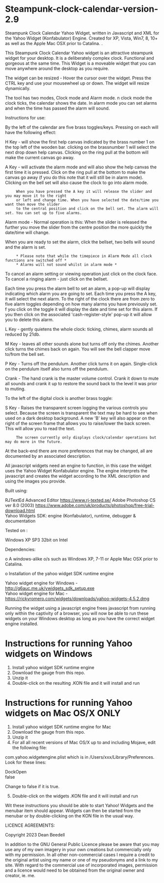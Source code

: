 # Steampunk-clock-calendar-version-2.9
 
Steampunk Clock Calendar Yahoo Widget, written in Javascript and XML for the Yahoo 
Widget (Konfabulator) Engine. Created for XP, Vista, Win7, 8, 10+ as well as the 
Apple Mac OSX prior to Catalina.   .

This Steampunk Clock Calendar Yahoo widget is an attractive steampunk widget for 
your desktop. It is a deliberately complex clock. Functional and gorgeous at the 
same time. This Widget is a moveable widget that you can move anywhere around the 
desktop as you require.

The widget can be resized - Hover the cursor over the widget. Press the CTRL key 
and use your mousewheel up or down. The widget will resize dynamically.

The tool has two modes, Clock mode and Alarm mode. n clock mode the clock ticks, the calendar shows the date.
In alarm mode you can set alarms and when the time has passed the alarm will sound.

Instructions for use:

By the left of the calendar are five brass toggles/keys. Pressing on each will have the following effect:

H Key - will show the first help canvas indicated by the brass number 1 on the top left of the wooden
         bar. clicking on the brassnumber 1 will select the next drop down help canvas.
         Clicking on the ring pull at the bottom will make the current canvas go away.

A Key - will activate the alarm mode and will also show the help canvas the first time
         it is pressed. Click on the ring pull at the bottom to make the canvas go away
         (f you do this note that it will still be in alarm mode). Clicking on the bell set will also cause
         the clock to go into alarm mode.

         When you have pressed the A key it will release the slider and you may move it to the right
         or left and change time. When you have selected the date/time you want then move the slider
         to the central position and click on the bell set. The alarm will set. You can set up to five alarms.

Alarm mode -  Normal operation is this: When the slider is released the further you move the slider from the
centre position the more quickly the date/time will change.

When you are ready to set the alarm, click the bellset, two bells will sound and the alarm is set.

         * Please note that while the timepiece in Alarm Mode all clock functions are switched off *
         * Alarms will not sound whilst in alarm mode *

To cancel an alarm setting or viewing operation just click on the clock face.
To cancel a ringing alarm - just click on the bellset.

Each time you press the alarm bell to set an alarm, a pop-up will display indicating
which alarm you are going to set. Each time you press the A key, it will select the next alarm.
To the right of the clock there are from zero to five alarm toggles depending on how many alarms you
have previously set. f you click on the toggle it will display the date and time set for this alarm.
If you then click on the associated 'cash-register-style' pop-up it will allow you to delete this alarm.

L Key - gently quietens the whole clock: ticking, chimes, alarm sounds all reduced by 21db.

M Key - leaves all other sounds alone but turns off only the chimes. Another click turns the
         chimes back on again. You will see the bell clapper move to/from the bell set.

P Key - Turns off the pendulum. Another click turns it on again. Single-click on the pendulum itself
         also turns off the pendulum.

Crank - The hand crank is the master volume control. Crank it down to mute all sounds and crank
         it up to restore the sound back to the level it was prior to muting.

To the left of the digital clock is another brass toggle:

S Key - Raises the transparent screen logging the various controls you select. Because the screen is
         transparent the text may be hard to see when used on a dark desktop background. A new 'B' key
         will also appear on the right of the screen frame that allows you to raise/lower the back screen.
         This will allow you to read the text.

         The screen currently only displays clock/calendar operations but may do more in the future.

At the back-end there are more preferences that may be changed, all are documented by an associated description.

All javascript widgets need an engine to function, in this case the widget uses 
the Yahoo Widget Konfabulator engine. The engine interprets the javascript and 
creates the widget according to the XML description and using the images you 
provide. 

Built using: 

  RJTextEd Advanced Editor  https://www.rj-texted.se/ 
  Adobe Photoshop CS ver 8.0 (2003)  https://www.adobe.com/uk/products/photoshop/free-trial-download.html  
  Yahoo Widgets SDK: engine (Konfabulator), runtime, debugger & documentation

Tested on :

  Windows XP SP3 32bit on Intel    
 
 Dependencies:
 
 o A windows-alike o/s such as Windows XP, 7-11 or Apple Mac OSX prior to Catalina.    	
 
 o Installation of the yahoo widget SDK runtime engine  
 
  Yahoo widget engine for Windows - http://g6auc.me.uk/ywidgets_sdk_setup.exe  
  Yahoo widget engine for Mac - https://rickyromero.com/widgets/downloads/yahoo-widgets-4.5.2.dmg


Running the widget using a javascript engine frees javascript from running only 
within the captivity of a browser, you will now be able to run these widgets on 
your Windows desktop as long as you have the correct widget engine installed.


 
Instructions for running Yahoo widgets on Windows
=================================================

1. Install yahoo widget SDK runtime engine
2. Download the gauge from this repo.
3. Unzip it
4. Double-click on the resulting .KON file and it will install and run

Instructions for running Yahoo widgets on Mac OS/X ONLY
========================================================

1. Install yahoo widget SDK runtime engine for Mac
2. Download the gauge from this repo.
3. Unzip it
4. For all all recent versions of Mac OS/X up to and including Mojave, edit the following 
file:

com.yahoo.widgetengine.plist which is in /Users/xxx/Library/Preferences. Look 
for these lines: 
   
  <key>DockOpen</key>  
  <string>false</string>  

Change to false if it is true.

5. Double-click on the widgets .KON file and it will install and run

Wit these instructions you should be able to start Yahoo! Widgets and the 
menubar item should appear. Widgets can then be started from the menubar or by 
double-clicking on the KON file in the usual way.



LICENCE AGREEMENTS:

Copyright 2023 Dean Beedell

In addition to the GNU General Public Licence please be aware that you may use
any of my own imagery in your own creations but commercially only with my
permission. In all other non-commercial cases I require a credit to the
original artist using my name or one of my pseudonyms and a link to my site.
With regard to the commercial use of incorporated images, permission and a
licence would need to be obtained from the original owner and creator, ie. me.
